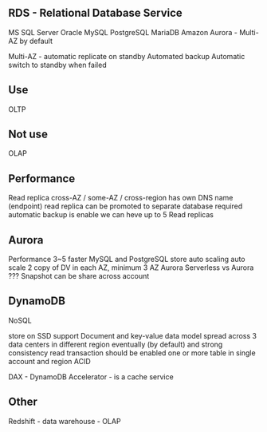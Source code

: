 RDS - Relational Database Service
---

MS SQL Server
Oracle
MySQL
PostgreSQL
MariaDB
Amazon Aurora - Multi-AZ by default

Multi-AZ - automatic replicate on standby 
Automated backup
Automatic switch to standby when failed

Use
---
OLTP

Not use
---
OLAP

Performance
---
Read replica
cross-AZ / some-AZ / cross-region
has own DNS name (endpoint)
read replica can be promoted to separate database 
required automatic backup is enable 
we can heve up to 5 Read replicas 

Aurora
---
Performance 3~5 faster MySQL and PostgreSQL 
store auto scaling
auto scale 
2 copy of DV in each AZ, minimum 3 AZ
Aurora Serverless vs Aurora ???
Snapshot can be share across account 

DynamoDB
---
NoSQL 

store on SSD 
support Document and key-value data model
spread across 3 data centers in different region
eventually (by default) and strong consistency read
transaction should be enabled 
one or more table in single account and region
ACID

DAX - DynamoDB Accelerator - is a cache service

Other
---
Redshift - data warehouse - OLAP